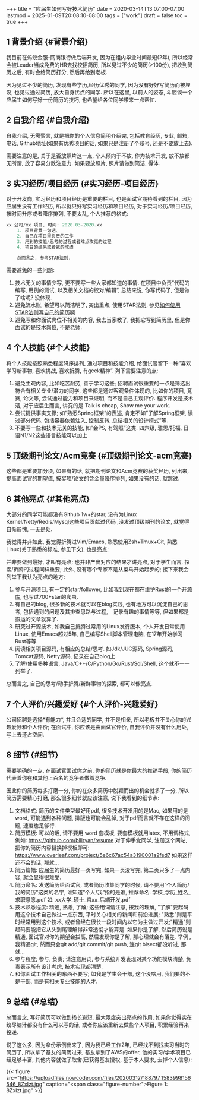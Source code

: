 +++
title = "应届生如何写好技术简历"
date = 2020-03-14T13:07:00-07:00
lastmod = 2025-01-09T20:08:10-08:00
tags = ["work"]
draft = false
toc = true
+++

## <span class="section-num">1</span> 背景介绍 {#背景介绍}

我目前在蚂蚁金服-网商银行做后端开发, 因为在组内毕业时间最短(2年),
所以经常会被Leader当成免费的HR去找校招简历, 所以见过不少的简历(&gt;100份),
把收到简历之后, 有时会给简历打分, 然后再给到老板.

因为见过不少的简历,
发现有些学历,经历优秀的同学, 因为没有好好写简历而被埋没, 也见过通过简历,
放大自身优点的同学. 所以在这里, 以前人的姿态,
斗胆谈一个应届生如何写好一份简历的技巧, 也希望给各位同学带来一点帮忙.


## <span class="section-num">2</span> 自我介绍 {#自我介绍}

自我介绍, 无需赘言, 就是把你的个人信息简明介绍完, 包括教育经历, 专业,
邮箱, 电话, Github地址(如果有优秀项目的话, 如果只是注册了个账号,
还是不要放上去).

需要注意的是, 关于是否放照片这一点, 个人倾向于不放,
作为技术开发, 放不放都无所谓, 放了容易分散注意力. 如果要放照片,
照片请做到简洁, 得体.


## <span class="section-num">3</span> 实习经历/项目经历 {#实习经历-项目经历}

对于开发岗, 实习经历和项目经历是重要的栏目, 也是面试官期待看到的栏目,
因为应届生没有工作经历, 所以就只好写实习经历和项目经历,
对于实习经历/项目经历, 按时间升序或者降序排列, 不要太乱, 个人推荐的格式:

```java
xx 公司/xx 项目, 时间: 2020.03-2020.xx
    1. 项目背景一句话、
    2. 自己在项目里负责的工作
    3. 用到的技能/思考的过程或者难点攻克的过程
    4. 项目的结果或者我的成绩

    总而言之, 参考STAR法则.
```

需要避免的一些问题:

1.  技术无关的事情少写, 更不要写一些大家都知道的事情. 在项目中负责”代码的编写, 用例的测试, 以及相关文档的校对/编辑”,
    总结来说, 你写代码了, 但是做了啥呢? 没体现.
2.  避免流水账, 希望可以简洁明了, 突出重点, 使用STAR法则, 参见[如何使用STAR法则写自己的简历啊](https://www.zhihu.com/question/47061396)
3.  避免写和你面试岗位不相关的内容, 我去当家教了, 我把它写到简历里,
    但是你面试的是技术岗位, 不是老师.


## <span class="section-num">4</span> 个人技能 {#个人技能}

将个人技能按照熟悉程度降序排列, 通过项目和技能介绍,
给面试官留下一种”喜欢学习新事物, 喜欢挑战, 喜欢折腾, 有geek精神”.
列下需要注意的点:

1.  避免主观内容, 比如吃苦耐劳, 善于学习这些; 招聘面试很重要的一点是筛选出符合有相关专业/潜力的同学,
    这些都是通过客观条件体现的, 比如你的项目, 竞赛, 论文等,
    尝试通过能力和项目来证明, 而不是自己主观评价. 程序开发是技术活,
    对于应届生而言, 讲究的是 Talk is cheap, Show me your work.
2.  尝试提供事实支撑; 如”熟悉Spring框架”的表述, 肯定不如”了解Spring框架,
    读过部分代码, 包括容器依赖注入, 控制反转, 总结相关的设计模式”等.
3.  不要写一些和技术无关的技能, 如”会PS, 有驾照”这类. 四六级, 雅思/托福,
    日语N1/N2这些语言技能可以加上


## <span class="section-num">5</span> 顶级期刊论文/Acm竞赛 {#顶级期刊论文-acm竞赛}

这些都是重要加分项, 如果有的话, 就把期刊论文和Acm竞赛的获奖经历, 列出来,
提高面试官的期望值, 按奖项/论文的含金量降序排列, 如果没有的话, 就跳过.


## <span class="section-num">6</span> 其他亮点 {#其他亮点}

大部分的同学可能都没有Github 1w+的star, 没有为Linux Kernel/Netty/Redis/Mysql这些项目贡献过代码 ,没发过顶级期刊的论文,
就觉得自惭形愧, 一无是处.

我觉得并非如此, 我觉得折腾过Vim/Emacs, 熟悉使用Zsh+Tmux+Git, 熟悉Linux(关于熟悉的标准, 参见下文), 也是亮点;

并非要做到最好, 才叫有亮点; 也并非产出对应的结果才讲亮点, 对于学生而言, 探索/折腾的过程同样重要; 此外, 没有哪个专家不是从菜鸟开始起步的; 接下来我会列举下我认为亮点的地方:

1.  参与开源项目, 有一定的star/follower, 比如我到现在都在维护Rust的一个[开源库](https://github.com/ramsayleung/rspotify/), 也写过700+star的爬虫.
2.  有自己的blog, 很多新的技术就可以在blog实践, 也有地方可以沉淀自己的思考, 包括遇到的问题及其排查思路与过程,　记录有趣的事情等等, 但如果都是搬运的文章就算了.
3.  研究过开源技术, 如我自己折腾过常用的Linux发行版本, 个人开发日常使用Linux, 使用Emacs超过5年, 自己编写Shell脚本管理电脑,
    在17年开始学习Rust等等.
4.  阅读相关项目源码, 有相应的总结/思考. 如Jdk/JUC源码, Spring源码,
    Tomcat源码, Netty源码, 记录在自己blog上.
5.  了解/使用多种语言, Java/C++/C/Python/Go/Rust/Sql/Shell,
    这个就不一一列举了.

总而言之, 自己的思考/动手折腾/新鲜事物的探索, 都可以像亮点.


## <span class="section-num">7</span> 个人评价/兴趣爱好 {#个人评价-兴趣爱好}

公司招聘是选择\*有能力\*, 并且合适的同学, 并不是相亲, 所以老板并不关心你的兴趣爱好和个人评价; 在面试中, 你应该是由面试官评价,
自我评价并没有什么用处, 写上去还占空间.


## <span class="section-num">8</span> 细节 {#细节}

需要明确的一点, 在面试官面试你之前, 你的简历就是你最大的推销手段,
你的简历代表着你在和其他上百名的竞争者做着竞争.

因此你的简历每多打磨一分, 你的在众多简历中脱颖而出的机会就多了一分,
所以简历需要精心打磨, 那么很多细节就应该注意, 说下我看到的细节点:

1.  文档格式: 简历的文件类型最好用pdf, 很多技术开发用的是Mac,
    如果用的是word, 可能遇到各种问题, 排版也可能会乱掉,
    对于pdf而言就不存在这样的问题, 速度也足够行.
2.  简历模板: 可以的话, 请不要用 word 套模板, 要套模板就用latex, 不用调格式, 例如: <https://github.com/billryan/resume> 对于伸手党同学, 注册这个网站, 把你的简历内容替换掉模板即可:
    <https://www.overleaf.com/project/5e6c67ac54a3190001a2fed7>
    如果这样还不会的话, 那就...
3.  简历篇幅: 应届生的简历最好一页写完, 如果一页没写完,
    第二页只多了一点内容, 就会显得很难受.
4.  简历命名: 发送简历给面试官, 或者简历收集同学的时候,
    请不要用”个人简历/我的简历”这类的名字, 谁知道”个人/我”指的是谁,
    推荐命名: 学校_学历_姓名_求职意愿.pdf 如:
    xx大学_硕士_宫xx_后端开发.pdf
5.  技术熟悉程度: 精通, 熟悉, 了解; 这些用词请注意, 按我的理解,
    "了解"要起码用这个技术自己做过一点东西, 平时关心相关的新闻和前沿进展;
    "熟悉"则是平时经常用到这个技术,
    或者曾经在很长一段时间内以它为主做过开发;"精通"则起码要能把它从头到尾理解得非常透彻才能算是.
    如果你是了解, 然后简历说是精通, 面试官对你的期望会拔高,
    然后发现你是了解, 那心理就会有落差. 举例 ,我精通git, 然而只会git
    add/git commit/git push, 连git bisect都没听过, 那就...
6.  参与程度; 参与, 负责; 请注意用词, 参与系统开发表现对某个功能模块清楚,
    负责表示所有设计考虑, 技术实现都清楚.
7.  和你面试工作相关的东西不要写; 如我是学生会干部, 这个没啥用,
    我们要的不是干部, 而是有相关专业技能的人才.


## <span class="section-num">9</span> 总结 {#总结}

总而言之, 写好简历可以做到扬长避短, 最大限度突出亮点的作用,
如果你觉得实在绞尽脑汁都没有什么可以写的话,
或者你应该重新去做些个人项目, 积累经验再来投递.

说了这么多, 因为拿份示例出来了, 因为我已经工作2年, 已经找不到找实习当时的简历了,
所以拿了基友的简历过来, 基友拿到了AWS的offer,
他的实习/学术项目已经足够丰富, 其他内容就做了取舍(已获得基友授权,
基于本人要求, 去掉个人信息):

{{< figure src="https://uploadfiles.nowcoder.com/files/20200312/188797_1583998156546_8ZxIzt.jpg" caption="<span class=\"figure-number\">Figure 1: </span>8ZxIzt.jpg" >}}
